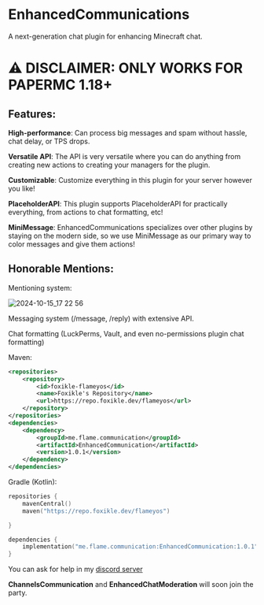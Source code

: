 # EnhancedCommunications
A next-generation chat plugin for enhancing Minecraft chat.

# ⚠️ DISCLAIMER: ONLY WORKS FOR PAPERMC 1.18+

## Features:
**High-performance**: Can process big messages and spam without hassle, chat delay, or TPS drops.

**Versatile API**: The API is very versatile where you can do anything from creating new actions to creating your managers for the plugin.

**Customizable**: Customize everything in this plugin for your server however you like!

**PlaceholderAPI**: This plugin supports PlaceholderAPI for practically everything, from actions to chat formatting, etc!

**MiniMessage**: EnhancedCommunications specializes over other plugins by staying on the modern side, so we use MiniMessage as our primary way to color messages and give them actions!

## Honorable Mentions:
Mentioning system:

![2024-10-15_17 22 56](https://github.com/user-attachments/assets/d717c47b-91e8-4fa8-b5dc-6d465be1eb2b)

Messaging system (/message, /reply) with extensive API.

Chat formatting (LuckPerms, Vault, and even no-permissions plugin chat formatting)

Maven:

```xml
<repositories>
    <repository>
        <id>foxikle-flameyos</id>
        <name>Foxikle's Repository</name>
        <url>https://repo.foxikle.dev/flameyos</url>
    </repository>
</repositories>
<dependencies>
    <dependency>
        <groupId>me.flame.communication</groupId>
        <artifactId>EnhancedCommunication</artifactId>
        <version>1.0.1</version>
    </dependency>
</dependencies>
```

Gradle (Kotlin):

```kt
repositories {
    mavenCentral()
    maven("https://repo.foxikle.dev/flameyos")

}

dependencies {
    implementation("me.flame.communication:EnhancedCommunication:1.0.1")
}
```

You can ask for help in my [discord server](https://discord.gg/Zj6KBS7UwX)

**ChannelsCommunication** and **EnhancedChatModeration** will soon join the party.
